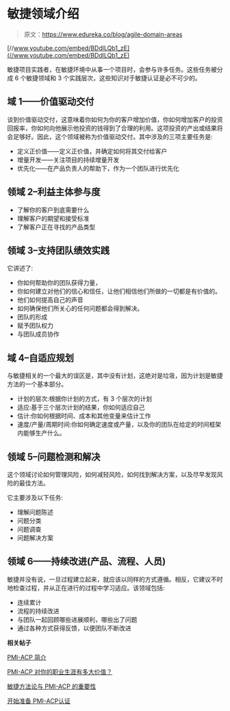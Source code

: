 # 敏捷领域介绍

> 原文：<https://www.edureka.co/blog/agile-domain-areas>

[//www.youtube.com/embed/BDdlLQb1_zE](//www.youtube.com/embed/BDdlLQb1_zE)

敏捷项目实践者，在敏捷环境中从事一个项目时，会参与许多任务。这些任务被分成 6 个敏捷领域和 3 个实践层次，这些知识对于敏捷认证是必不可少的。

## **域 1——价值驱动交付**

谈到价值驱动交付，这意味着你如何为你的客户增加价值，你如何增加客户的投资回报率，你如何向他展示他投资的钱得到了合理的利用。这项投资的产出或结果将会足够好。因此，这个领域被称为价值驱动交付。其中涉及的三项主要任务是:

*   定义正价值——定义正价值，并确定如何将其交付给客户
*   增量开发——关注项目的持续增量开发
*   优先化——在产品负责人的帮助下，作为一个团队进行优先化

## **领域 2–利益主体参与度**

*   了解你的客户到底需要什么
*   理解客户的期望和接受标准
*   了解客户正在寻找的产品类型

## **领域 3–支持团队绩效实践**

它讲述了:

*   你如何帮助你的团队获得力量，
*   你如何建立对他们的信心和信任，让他们相信他们所做的一切都是有价值的。
*   他们如何提高自己的声音
*   如何确保他们所关心的任何问题都会得到解决。
*   团队的形成
*   赋予团队权力
*   与团队成员协作

## **域 4–自适应规划**

与敏捷相关的一个最大的误区是，其中没有计划，这绝对是垃圾，因为计划是敏捷方法的一个基本部分。

*   计划的层次:根据你计划的方式，有 3 个层次的计划
*   适应:基于三个层次计划的结果，你如何适应自己
*   估计:你如何根据时间、成本和其他变量来估计工作
*   速度/产量/周期时间:你如何确定速度或产量，以及你的团队在给定的时间框架内能够生产什么。

## **领域 5–问题检测和解决**

这个领域讨论如何管理风险，如何减轻风险，如何找到解决方案，以及尽早发现风险的最佳方法。

它主要涉及以下任务:

*   理解问题陈述
*   问题分类
*   问题调查
*   问题解决方案

## **领域 6——持续改进(产品、流程、人员)**

敏捷并没有说，一旦过程建立起来，就应该以同样的方式遵循。相反，它建议不时地检查过程，并从正在进行的过程中学习适应。该领域包括:

*   连续累计
*   流程的持续改进
*   与团队一起回顾哪些进展顺利，哪些出了问题
*   通过各种方式获得反馈，以便团队不断改进

**相关帖子**

[PMI-ACP 简介](https://www.edureka.co/blog/introduction-to-agile-certified-practitioner "Introduction to PMI-ACP")

[PMI-ACP 对你的职业生涯有多大价值？](https://www.edureka.co/blog/how-valuable-is-pmi-acp-to-your-career/ "How Valuable is PMI-ACP to your Career")

[敏捷方法论与 PMI-ACP 的重要性](https://www.edureka.co/blog/importance-of-agile-pmi-acp/ "Agile Methodology and Importance of PMI-ACP")

[开始准备 PM](https://www.edureka.co/pmi-acp "PMI-ACP®Certification")[I-A](https://www.edureka.co/pmi-acp "PMI-ACP®Certification")[CP](https://www.edureka.co/pmi-acp "PMI-ACP®Certification")[认证](https://www.edureka.co/pmi-acp "PMI-ACP®Certification")
